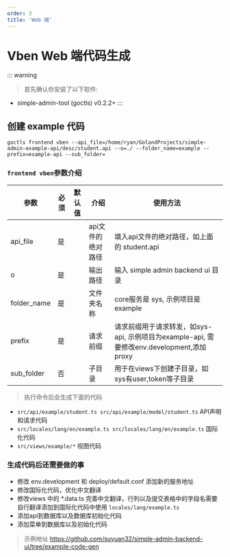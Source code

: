 ```yaml
---
order: 3
title: 'Web 端'
---
```



# Vben Web 端代码生成

::: warning
> 首先确认你安装了以下软件:

- simple-admin-tool (goctls) v0.2.2+
:::

## 创建 example 代码

```shell
goctls frontend vben --api_file=/home/ryan/GolandProjects/simple-admin-example-api/desc/student.api --o=./ --folder_name=example --prefix=example-api --sub_folder=
```

### `frontend vben`参数介绍

| 参数          | 必须  | 默认值 | 介绍         | 使用方法                                                               |
|-------------|-----|-----|------------|--------------------------------------------------------------------|
| api_file    | 是   |     | api文件的绝对路径 | 填入api文件的绝对路径，如上面的 student.api                                      |
| o           | 是   |     | 输出路径       | 输入 simple admin backend ui 目录                                      |
| folder_name | 是   |     | 文件夹名称      | core服务是 sys, 示例项目是 example                                         |
| prefix      | 是   |     | 请求前缀       | 请求前缀用于请求转发，如sys-api, 示例项目为example-api, 需要修改env.development,添加proxy |
| sub_folder  | 否   |     | 子目录        | 用于在views下创建子目录，如sys有user,token等子目录                                 |

> 执行命令后会生成下面的代码

- `src/api/example/student.ts src/api/example/model/student.ts`    API声明和请求代码
- `src/locales/lang/en/example.ts src/locales/lang/en/example.ts`  国际化代码
- `src/views/example/*` 视图代码

### 生成代码后还需要做的事

- 修改 env.development 和 deploy/default.conf 添加新的服务地址
- 修改国际化代码，优化中文翻译
- 修改views 中的 *.data.ts 完善中文翻译，行列以及提交表格中的字段名需要自行翻译添加到国际化代码中使用 `locales/lang/example.ts`
- 添加api到数据库以及数据库初始化代码
- 添加菜单到数据库以及初始化代码

> 示例地址 <https://github.com/suyuan32/simple-admin-backend-ui/tree/example-code-gen>
